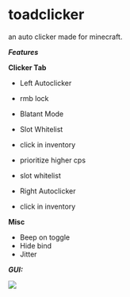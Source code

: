 # toadclicker
an auto clicker made for minecraft. 

***Features***

**Clicker Tab**

- Left Autoclicker
- rmb lock
- Blatant Mode
- Slot Whitelist
- click in inventory
- prioritize higher cps
- slot whitelist

- Right Autoclicker
- click in inventory

**Misc**
- Beep on toggle
- Hide bind
- Jitter

***GUI:***

![](https://cdn.upload.systems/uploads/VRLZE6IR.png)
